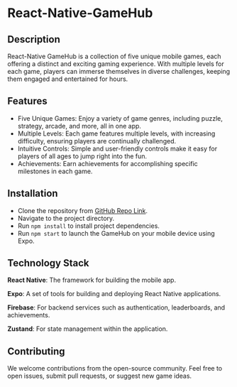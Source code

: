 # React-Native-GameHub

## Description
React-Native GameHub is a collection of five unique mobile games, each offering a distinct and exciting gaming experience. 
With multiple levels for each game, players can immerse themselves in diverse challenges, keeping them engaged and entertained for hours.

## Features
- Five Unique Games: Enjoy a variety of game genres, including puzzle, strategy, arcade, and more, all in one app.
- Multiple Levels: Each game features multiple levels, with increasing difficulty, ensuring players are continually challenged.
- Intuitive Controls: Simple and user-friendly controls make it easy for players of all ages to jump right into the fun.
- Achievements: Earn achievements for accomplishing specific milestones in each game.

## Installation
- Clone the repository from [GitHub Repo Link](https://github.com/ss497254/React-Native-GameHub).
- Navigate to the project directory.
- Run `npm install` to install project dependencies.
- Run `npm start` to launch the GameHub on your mobile device using Expo.

## Technology Stack

**React Native**: The framework for building the mobile app.

**Expo**: A set of tools for building and deploying React Native applications. 

**Firebase**: For backend services such as authentication, leaderboards, and achievements. 

**Zustand**: For state management within the application.

## Contributing
We welcome contributions from the open-source community. Feel free to open issues, submit pull requests, or suggest new game ideas.
